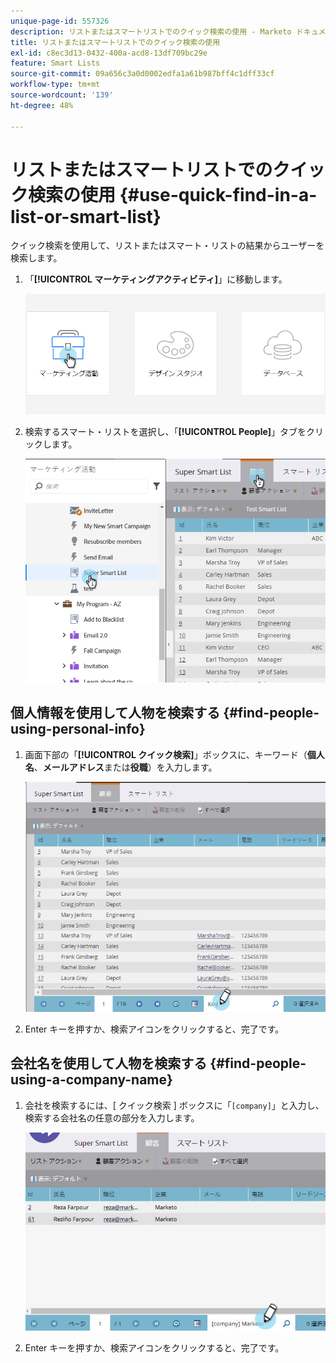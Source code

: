 ```yaml
---
unique-page-id: 557326
description: リストまたはスマートリストでのクイック検索の使用 - Marketo ドキュメント - 製品ドキュメント
title: リストまたはスマートリストでのクイック検索の使用
exl-id: c8ec3d13-0432-400a-acd8-13df709bc29e
feature: Smart Lists
source-git-commit: 09a656c3a0d0002edfa1a61b987bff4c1dff33cf
workflow-type: tm+mt
source-wordcount: '139'
ht-degree: 48%

---
```


# リストまたはスマートリストでのクイック検索の使用 {#use-quick-find-in-a-list-or-smart-list}

クイック検索を使用して、リストまたはスマート・リストの結果からユーザーを検索します。

1. 「**[!UICONTROL マーケティングアクティビティ]**」に移動します。

   ![](assets/login-marketing-activities.png)

1. 検索するスマート・リストを選択し、「**[!UICONTROL People]**」タブをクリックします。

   ![](assets/smartlistpeople.png)

## 個人情報を使用して人物を検索する {#find-people-using-personal-info}

1. 画面下部の「**[!UICONTROL クイック検索]**」ボックスに、キーワード（**個人名**、**メールアドレス**&#x200B;または&#x200B;**役職**）を入力します。

   ![](assets/searchpeople.png)

1. Enter キーを押すか、検索アイコンをクリックすると、完了です。

## 会社名を使用して人物を検索する {#find-people-using-a-company-name}

1. 会社を検索するには、[ クイック検索 ] ボックスに「`[company]`」と入力し、検索する会社名の任意の部分を入力します。

   ![](assets/supersmartlistsearch.jpg)

1. Enter キーを押すか、検索アイコンをクリックすると、完了です。
